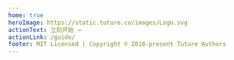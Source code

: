 ```yaml
---
home: true
heroImage: https://static.tuture.co/images/Logo.svg
actionText: 立刻开始 →
actionLink: /guide/
footer: MIT Licensed | Copyright © 2018-present Tuture Authors
---
```

